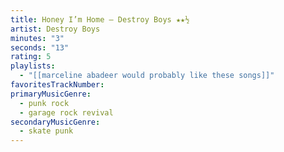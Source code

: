 ```yaml
---
title: Honey I’m Home — Destroy Boys ★★½
artist: Destroy Boys
minutes: "3"
seconds: "13"
rating: 5
playlists:
  - "[[marceline abadeer would probably like these songs]]"
favoritesTrackNumber:
primaryMusicGenre:
  - punk rock
  - garage rock revival
secondaryMusicGenre:
  - skate punk
---
```

